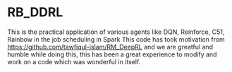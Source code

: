 # RB_DDRL
This is the practical application of various agents like DQN, Reinforce, C51, Rainbow in the job scheduling in Spark
This code has took motivation from https://github.com/tawfiqul-islam/RM_DeepRL and we are greatful and humble while doing this, this has been a great experience to modify and work on a code which was wonderful in itself.
